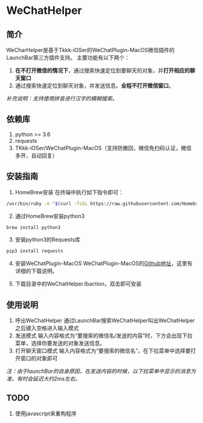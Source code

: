 WeChatHelper
============
简介
----
WeCharHelper是基于Tkkk-iOSer的WeChatPlugin-MacOS微信插件的LaunchBar第三方插件支持。
主要功能有以下两个：
1. **在不打开微信的情况下**，通过搜索快速定位到要聊天的对象，并**打开相应的聊天窗口**
2. 通过搜索快速定位到聊天对象，并发送信息。**全程不打开微信窗口**。

*补充说明：支持使用拼音进行汉字的模糊搜索。*

依赖库
------
1. python >= 3.6
2. requests
3. TKkk-iOSer/WeChatPlugin-MacOS（支持防撤回，微信免扫码认证，微信多开，自动回复）

安装指南
--------
1. HomeBrew安装
  在终端中执行如下指令即可：
  ```bash
  /usr/bin/ruby -e "$(curl -fsSL https://raw.githubusercontent.com/Homebrew/install/master/install)"
  ```
2. 通过HomeBrew安装python3
  ```bash
  brew install python3
  ```
3. 安装python3的Requests库
  ```bash
  pip3 install requests
  ```
4. 安装WeChatPlugin-MacOS
  WeChatPlugin-MacOS的[Github地址](https://github.com/TKkk-iOSer/WeChatPlugin-MacOS)，这里有详细的下载说明。

5. 下载目录中的WeChatHelper.lbaction，双击即可安装

使用说明
--------
1. 呼出WeChatHelper
通过LaunchBar搜索WeChatHelper叫出WeChatHelper之后键入空格进入输入模式
2. 发送模式 
输入内容格式为“要搜索的微信名/发送的内容”时，下方会出现下拉菜单，选择你要发送的对象发送信息。
3. 打开聊天窗口模式
输入内容格式为“要搜索的微信名”，在下拉菜单中选择要打开窗口的对象即可

*注：由于launchBar的自身原因，在发送内容的时候，以下拉菜单中显示的消息为准，有时会延迟大约2ms左右。*

TODO
----
1. 使用javascript来重构程序

